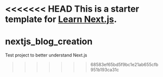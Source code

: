 <<<<<<< HEAD
This is a starter template for [Learn Next.js](https://nextjs.org/learn).
=======
# nextjs_blog_creation
Test project to better understand Next.js
>>>>>>> 68583ef65bd5f9bc1e21ab655cfb951b193ca31c
